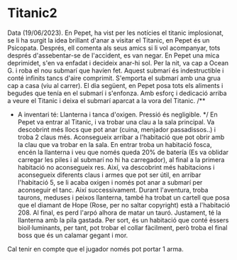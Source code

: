 # Titanic2
Data (19/06/2023).
En Pepet, ha vist per les notícies el titanic implosionat, se li ha surgit la idea brillant d'anar a visitar el Titanic, en Pepet és un Psicopata. Després, ell comenta als seus amics si li vol acompanyar, tots després d'assebentar-se de l'accident, es van negar. En Pepet una mica deprimidet, s'en va enfadat i decideix anar-hi sol. Per la nit, va cap a Ocean G. i roba el nou submarí que havíen fet. Aquest submarí és indestructible i conté infinits tancs d'aire comprimit. S'emporta el submarí amb una grua cap a casa (viu al carrer). El dia següent, en Pepet posa tots els aliments i begudes que tenía en el submarí i s'enfonza. Amb esforç i dedicació arriba a veure el Titanic i deixa el submarí aparcat a la vora del Titanic.
/**
* A inventari té: Llanterna i tanca d'oxigen. Pressió és negligible.
*/
En Pepet va entrar al Titanic, i va trobar una clau a la sala principal. Va descobrint més llocs que pot anar (cuina, menjador passadissos..) i troba 2 claus més. Aconsegueix arribar a l'habitació que pot obrir amb la clau que va trobar en la sala. En entrar troba un habitació fosca, encén la llanterna i veu que només queda 20% de batería (Es va oblidar carregar les piles i al submarí no hi ha carregador), al final a la primera habitació no aconsegueix res. Així, va descobrint més habitacions i aconsegueix diferents claus i armes que pot ser útil, en arribar l'habitació 5, se li acaba oxigen i només pot anar a submarí per aconseguir el tanc. Així successivament. Durant l'aventura, troba taurons, meduses i peixos llanterna, també ha trobat un cartell que posa que el diamant de Hope (Rose, per no saltar copyright) està a l'habitació 208. Al final, es perd l'arpó alhora de matar un tauró. Justament, té la llanterna amb la pila gastada. Per sort, és un habitació que conté èssers bioil·luminants, per tant, pot trobar el collar fàcilment, però troba el final boss que és un calamar gegant i mor.

Cal tenir en compte que el jugador només pot portar 1 arma.
